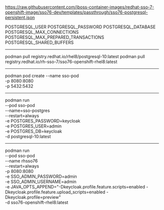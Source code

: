 https://raw.githubusercontent.com/jboss-container-images/redhat-sso-7-openshift-image/sso76-dev/templates/passthrough/sso76-postgresql-persistent.json

POSTGRESQL_USER
POSTGRESQL_PASSWORD
POSTGRESQL_DATABASE
POSTGRESQL_MAX_CONNECTIONS
POSTGRESQL_MAX_PREPARED_TRANSACTIONS
POSTGRESQL_SHARED_BUFFERS

---

podman pull registry.redhat.io/rhel8/postgresql-10:latest
podman pull registry.redhat.io/rh-sso-7/sso76-openshift-rhel8:latest

---

podman pod create --name sso-pod \
       -p 8080:8080 \
       -p 5432:5432

---

podman run \
  --pod sso-pod \
  --name=sso-postgres \
  --restart=always \
  -e POSTGRES_PASSWORD=keycloak \
  -e POSTGRES_USER=admin \
  -e POSTGRES_DB=keycloak\
  -d postgresql-10:latest

---

podman run \
  --pod sso-pod \
  --name rhsso76 \
  --restart=always \
  -p 8080:8080 \
  -e SSO_ADMIN_PASSWORD=admin \
  -e SSO_ADMIN_USERNAME=admin \
  -e JAVA_OPTS_APPEND="-Dkeycloak.profile.feature.scripts=enabled -Dkeycloak.profile.feature.upload_scripts=enabled -Dkeycloak.profile=preview" \
  -d sso76-openshift-rhel8:latest
